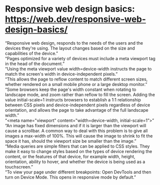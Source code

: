 # Responsive web design basics: https://web.dev/responsive-web-design-basics/
“Responsive web design, responds to the needs of the users and the devices they're using. The layout changes based on the size and capabilities of the device.”<br>
“Pages optimized for a variety of devices must include a meta viewport tag in the head of the document.”<br>
“Using the meta viewport value width=device-width instructs the page to match the screen's width in device-independent pixels.”<br>
“This allows the page to reflow content to match different screen sizes, whether rendered on a small mobile phone or a large desktop monitor.”<br>
“Some browsers keep the page's width constant when rotating to landscape mode, and zoom rather than reflow to fill the screen. Adding the value initial-scale=1 instructs browsers to establish a 1:1 relationship between CSS pixels and device-independent pixels regardless of device orientation, and allows the page to take advantage of the full landscape width.”<br>
“<meta name="viewport" content="width=device-width, initial-scale=1”>”<br>
“An image has fixed dimensions and if it is larger than the viewport will cause a scrollbar. A common way to deal with this problem is to give all images a max-width of 100%. This will cause the image to shrink to fit the space it has, should the viewport size be smaller than the image.”<br>
“Media queries are simple filters that can be applied to CSS styles. They make it easy to change styles based on the types of device rendering the content, or the features of that device, for example width, height, orientation, ability to hover, and whether the device is being used as a touchscreen.”<br>
“To view your page under different breakpoints: Open DevTools and then turn on Device Mode. This opens in responsive mode by default.”
